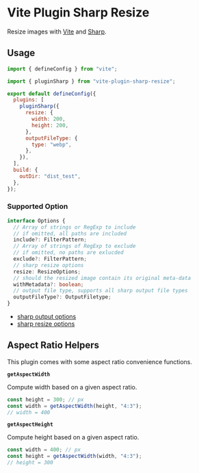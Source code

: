 # Vite Plugin Sharp Resize

Resize images with [Vite](https://vitejs.dev/) and
[Sharp](https://sharp.pixelplumbing.com/).

## Usage

```js
import { defineConfig } from "vite";

import { pluginSharp } from "vite-plugin-sharp-resize";

export default defineConfig({
  plugins: [
    pluginSharp({
      resize: {
        width: 200,
        height: 200,
      },
      outputFileType: {
        type: "webp",
      },
    }),
  ],
  build: {
    outDir: "dist_test",
  },
});
```

### Supported Option

```typescript
interface Options {
  // Array of strings or RegExp to include
  // if omitted, all paths are included
  include?: FilterPattern;
  // Array of strings of RegExp to exclude
  // if omitted, no paths are exlucded
  exclude?: FilterPattern;
  // sharp resize options
  resize: ResizeOptions;
  // should the resized image contain its original meta-data
  withMetadata?: boolean;
  // output file type, supports all sharp output file types
  outputFileType?: OutputFiletype;
}
```

- [sharp output options](https://sharp.pixelplumbing.com/api-output)
- [sharp resize options](https://sharp.pixelplumbing.com/api-resize)

## Aspect Ratio Helpers

This plugin comes with some aspect ratio convenience functions.

**`getAspectWidth`**

Compute width based on a given aspect ratio.

```js
const height = 300; // px
const width = getAspectWidth(height, "4:3");
// width = 400
```

**`getAspectHeight`**

Compute height based on a given aspect ratio.

```js
const width = 400; // px
const height = getAspectWidth(width, "4:3");
// height = 300
```

